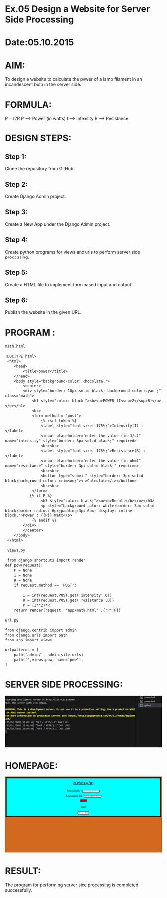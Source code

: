 # Ex.05 Design a Website for Server Side Processing
# Date:05.10.2015
# AIM:
To design a website to calculate the power of a lamp filament in an incandescent bulb in the server side.

# FORMULA:
P = I2R
P --> Power (in watts)
 I --> Intensity
 R --> Resistance

# DESIGN STEPS:
## Step 1:
Clone the repository from GitHub.

## Step 2:
Create Django Admin project.

## Step 3:
Create a New App under the Django Admin project.

## Step 4:
Create python programs for views and urls to perform server side processing.

## Step 5:
Create a HTML file to implement form based input and output.

## Step 6:
Publish the website in the given URL.

# PROGRAM :

```
math.html

!DOCTYPE html>
 <html>
    <head>
        <title>power</title>
    </head>
    <body style="background-color: chocolate;">
        <center>
        <div style="border: 10px solid black; background-color:cyan ;" class="math">
            <h1 style="color: black;"><b><u>POWER (I<sup>2</sup>R)</u></b></h1>
            <br>
            <form method = "post">
                {% csrf_token %}
                <label style="font-size: 175%;">Intensity(I) : </label>
                <input placeholder="enter the value (in J/s)" name="intensity" style="border: 3px solid black;" required>
                <br><br>
                <label style="font-size: 175%;">Resistance(R) : </label>
                <input placeholder="enter the value (in ohm)" name="resistance" style="border: 3px solid black;" required>
                <br><br>
                <button type="submit" style="border: 3px solid black;background-color: crimson;"><i>Calculate</i></button>
                <br><br>
            </form>
           {% if P %}
                <h3 style="color: black;"><u><b>Result</b></u></h3>
                <p style="background-color: white;border: 3px solid black;border-radius: 6px;padding:3px 6px; display: inline-block;">Power : {{P}} Watt</p>
            {% endif %}
        </div>
        </center>
    </body>
 </html>

 views.py

 from django.shortcuts import render
def pow(request):
    P = None
    I = None
    R = None
    if request.method == 'POST':
         
        I = int(request.POST.get('intensity',0))
        R = int(request.POST.get('resistance',0))
        P = (I**2)*R
    return render(request, 'app/math.html' ,{"P":P})

url.py

from django.contrib import admin
from django.urls import path
from app import views

urlpatterns = [
    path('admin/', admin.site.urls),
    path('',views.pow, name='pow'),
]

```


# SERVER SIDE PROCESSING:
![alt text](image.png)
# HOMEPAGE:
![alt text](image-1.png)
# RESULT:
The program for performing server side processing is completed successfully.
